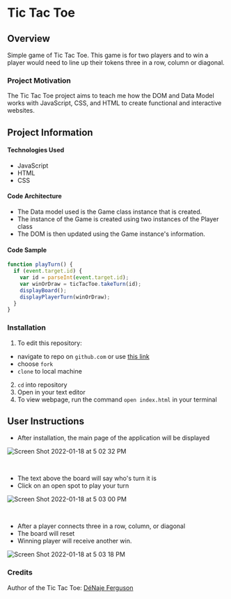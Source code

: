 # Tic Tac Toe

## Overview

Simple game of Tic Tac Toe. This game is for two players and to win a player would need to line up their tokens three in a row, column or diagonal.


### Project Motivation

The Tic Tac Toe project aims to teach me how the DOM and Data Model works with JavaScript, CSS, and HTML to create functional and interactive websites.


## Project Information
#### Technologies Used
* JavaScript
* HTML
* CSS

#### Code Architecture
* The Data model used is the Game class instance that is created.
* The instance of the Game is created using two instances of the Player class
* The DOM is then updated using the Game instance's information.

#### Code Sample

```javascript
function playTurn() {
  if (event.target.id) {
    var id = parseInt(event.target.id);
    var winOrDraw = ticTacToe.takeTurn(id);
    displayBoard();
    displayPlayerTurn(winOrDraw);
  }
}
```

### Installation

1. To edit this repository:
  * navigate to repo on `github.com` or use [this link](https://github.com/Romeslayer/ticTacToe)
  * choose `fork`
  * `clone` to local machine
2. `cd` into repository
3. Open in your text editor
4. To view webpage, run the command `open index.html` in your terminal

## User Instructions

* After installation, the main page of the application will be displayed

![Screen Shot 2022-01-18 at 5 02 32 PM](https://user-images.githubusercontent.com/20838033/150039167-53cb1063-327d-4864-a900-09c0904ea205.png)



&nbsp;
* The text above the board will say who's turn it is
* Click on an open spot to play your turn

![Screen Shot 2022-01-18 at 5 03 00 PM](https://user-images.githubusercontent.com/20838033/150039402-2c1a6bac-0036-4b82-81f5-a24f7ffc55e1.png)


&nbsp;
* After a player connects three in a row, column, or diagonal
* The board will reset
* Winning player will receive another win.


![Screen Shot 2022-01-18 at 5 03 18 PM](https://user-images.githubusercontent.com/20838033/150039598-c8bd87d5-9c42-49ca-b0a0-a0269eeb1adc.png)

### Credits

Author of the Tic Tac Toe:  [DéNaje Ferguson](https://github.com/Romeslayer/)
